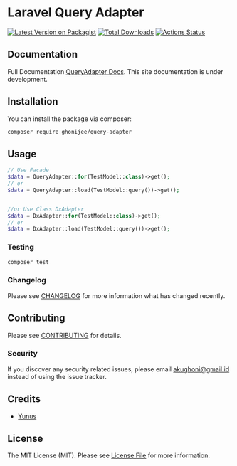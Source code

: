 # Laravel Query Adapter

[![Latest Version on Packagist](https://img.shields.io/packagist/v/ghonijee/query-adapter.svg?style=flat-square)](https://packagist.org/packages/ghonijee/query-adapter)
[![Total Downloads](https://img.shields.io/packagist/dt/ghonijee/query-adapter.svg?style=flat-square)](https://packagist.org/packages/ghonijee/query-adapter)
[![Actions Status](https://github.com/ghonijee/laravel-query-adapter/actions/workflows/main.yml/badge.svg)](https://github.com/ghonijee/laravel-query-adapter/actions)

## Documentation
Full Documentation [QueryAdapter Docs](https://query-adapter.netlify.app/docs/). This site documentation is under development.

## Installation

You can install the package via composer:

```bash
composer require ghonijee/query-adapter
```

## Usage

```php
// Use Facade
$data = QueryAdapter::for(TestModel::class)->get();
// or
$data = QueryAdapter::load(TestModel::query())->get();


//or Use Class DxAdapter
$data = DxAdapter::for(TestModel::class)->get();
// or
$data = DxAdapter::load(TestModel::query())->get();
```

### Testing

```bash
composer test
```

### Changelog

Please see [CHANGELOG](CHANGELOG.md) for more information what has changed recently.

## Contributing

Please see [CONTRIBUTING](CONTRIBUTING.md) for details.

### Security

If you discover any security related issues, please email akughoni@gmail.id instead of using the issue tracker.

## Credits

-   [Yunus](https://github.com/ghonijee)

## License

The MIT License (MIT). Please see [License File](LICENSE.md) for more information.
